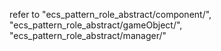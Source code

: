 refer to "ecs_pattern_role_abstract/component/", "ecs_pattern_role_abstract/gameObject/", "ecs_pattern_role_abstract/manager/"